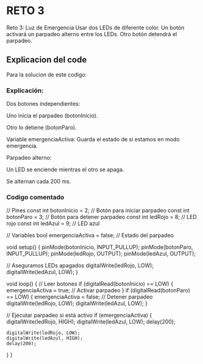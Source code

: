 # RETO 3
Reto 3: Luz de Emergencia
Usar dos LEDs de diferente color.
Un botón activará un parpadeo alterno entre los LEDs.
Otro botón detendrá el parpadeo.
## Explicacion del code
 Para la solucion de este codigo:
### Explicación:

Dos botones independientes:

Uno inicia el parpadeo (botonInicio).

Otro lo detiene (botonParo).

Variable emergenciaActiva: Guarda el estado de si estamos en modo emergencia.

Parpadeo alterno:

Un LED se enciende mientras el otro se apaga.

Se alternan cada 200 ms.
### Codigo comentado
// Pines
const int botonInicio = 2;   // Botón para iniciar parpadeo
const int botonParo = 3;     // Botón para detener parpadeo
const int ledRojo = 8;       // LED rojo
const int ledAzul = 9;       // LED azul

// Variables
bool emergenciaActiva = false; // Estado del parpadeo

void setup() {
  pinMode(botonInicio, INPUT_PULLUP);
  pinMode(botonParo, INPUT_PULLUP);
  pinMode(ledRojo, OUTPUT);
  pinMode(ledAzul, OUTPUT);

  // Aseguramos LEDs apagados
  digitalWrite(ledRojo, LOW);
  digitalWrite(ledAzul, LOW);
}

void loop() {
  // Leer botones
  if (digitalRead(botonInicio) == LOW) {
    emergenciaActiva = true;  // Activar parpadeo
  }
  if (digitalRead(botonParo) == LOW) {
    emergenciaActiva = false; // Detener parpadeo
    digitalWrite(ledRojo, LOW);
    digitalWrite(ledAzul, LOW);
  }

  // Ejecutar parpadeo si está activo
  if (emergenciaActiva) {
    digitalWrite(ledRojo, HIGH);
    digitalWrite(ledAzul, LOW);
    delay(200);

    digitalWrite(ledRojo, LOW);
    digitalWrite(ledAzul, HIGH);
    delay(200);
  }
}
